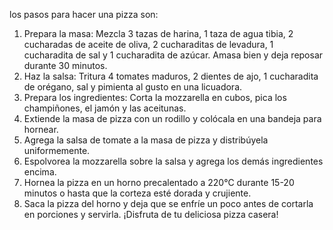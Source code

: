 los pasos para hacer una pizza son: 
1. Prepara la masa: Mezcla 3 tazas de harina, 1 taza de agua tibia, 2 cucharadas de aceite de oliva, 2 cucharaditas de levadura, 1 cucharadita de sal y 1 cucharadita de azúcar. Amasa bien y deja reposar durante 30 minutos.
2. Haz la salsa: Tritura 4 tomates maduros, 2 dientes de ajo, 1 cucharadita de orégano, sal y pimienta al gusto en una licuadora.
3. Prepara los ingredientes: Corta la mozzarella en cubos, pica los champiñones, el jamón y las aceitunas.
4. Extiende la masa de pizza con un rodillo y colócala en una bandeja para hornear.
5. Agrega la salsa de tomate a la masa de pizza y distribúyela uniformemente.
6. Espolvorea la mozzarella sobre la salsa y agrega los demás ingredientes encima.
7. Hornea la pizza en un horno precalentado a 220°C durante 15-20 minutos o hasta que la corteza esté dorada y crujiente.
8. Saca la pizza del horno y deja que se enfríe un poco antes de cortarla en porciones y servirla.
¡Disfruta de tu deliciosa pizza casera!
